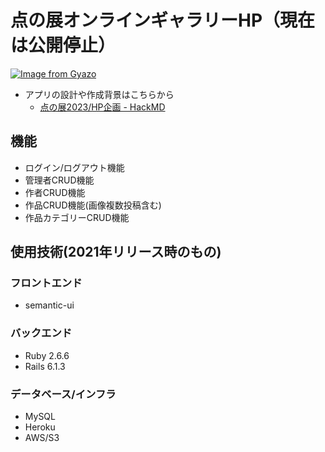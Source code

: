 # 点の展オンラインギャラリーHP（現在は公開停止）
[![Image from Gyazo](https://i.gyazo.com/df2fb43b8aff4098b1637044b5f2ab3c.png)](https://gyazo.com/df2fb43b8aff4098b1637044b5f2ab3c)
- アプリの設計や作成背景はこちらから
    - [点の展2023/HP企画 - HackMD](https://hackmd.io/XDae1X20QeGdKVG1Yz0OmQ)
## 機能
- ログイン/ログアウト機能
- 管理者CRUD機能
- 作者CRUD機能
- 作品CRUD機能(画像複数投稿含む)
- 作品カテゴリーCRUD機能
## 使用技術(2021年リリース時のもの)
### フロントエンド
- semantic-ui
### バックエンド
- Ruby 2.6.6
- Rails 6.1.3
### データベース/インフラ
- MySQL
- Heroku
- AWS/S3
